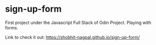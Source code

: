 # sign-up-form

First project under the Javascript Full Stack of Odin Project. Playing with forms.

Link to check it out: https://shobhit-nagpal.github.io/sign-up-form/